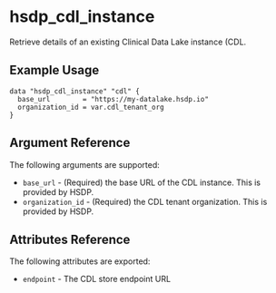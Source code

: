 # hsdp_cdl_instance

Retrieve details of an existing Clinical Data Lake instance (CDL.

## Example Usage

```hcl
data "hsdp_cdl_instance" "cdl" {
  base_url        = "https://my-datalake.hsdp.io"
  organization_id = var.cdl_tenant_org
}
```

## Argument Reference

The following arguments are supported:

* `base_url` - (Required) the base URL of the CDL instance. This is provided by HSDP.
* `organization_id` - (Required) the CDL tenant organization. This is provided by HSDP.

## Attributes Reference

The following attributes are exported:

* `endpoint` - The CDL store endpoint URL
